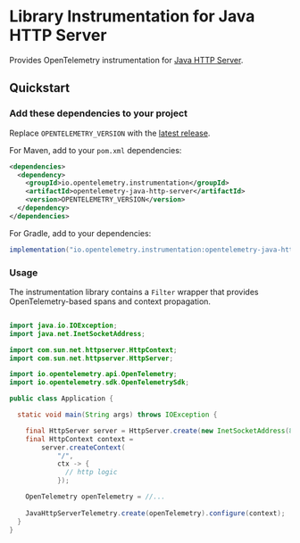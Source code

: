 # Library Instrumentation for Java HTTP Server

Provides OpenTelemetry instrumentation for [Java HTTP Server](https://docs.oracle.com/en/java/javase/21/docs/api/jdk.httpserver/module-summary.html).

## Quickstart

### Add these dependencies to your project

Replace `OPENTELEMETRY_VERSION` with the [latest
release](https://search.maven.org/search?q=g:io.opentelemetry.instrumentation%20AND%20a:opentelemetry-java-http-server).

For Maven, add to your `pom.xml` dependencies:

```xml
<dependencies>
  <dependency>
    <groupId>io.opentelemetry.instrumentation</groupId>
    <artifactId>opentelemetry-java-http-server</artifactId>
    <version>OPENTELEMETRY_VERSION</version>
  </dependency>
</dependencies>
```

For Gradle, add to your dependencies:

```groovy
implementation("io.opentelemetry.instrumentation:opentelemetry-java-http-server:OPENTELEMETRY_VERSION")
```

### Usage

The instrumentation library contains a `Filter` wrapper that provides OpenTelemetry-based spans
and context propagation.

```java

import java.io.IOException;
import java.net.InetSocketAddress;

import com.sun.net.httpserver.HttpContext;
import com.sun.net.httpserver.HttpServer;

import io.opentelemetry.api.OpenTelemetry;
import io.opentelemetry.sdk.OpenTelemetrySdk;

public class Application {

  static void main(String args) throws IOException {

    final HttpServer server = HttpServer.create(new InetSocketAddress(8080), 0);
    final HttpContext context =
        server.createContext(
            "/",
            ctx -> {
              // http logic
            });

    OpenTelemetry openTelemetry = //...
        
    JavaHttpServerTelemetry.create(openTelemetry).configure(context);
  }
}
```
